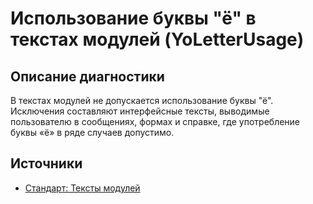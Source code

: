 # Использование буквы "ё" в текстах модулей (YoLetterUsage)

<!-- Блоки выше заполняются автоматически, не трогать -->
## Описание диагностики

В текстах модулей не допускается использование буквы "ё".
Исключения составляют интерфейсные тексты, выводимые пользователю в сообщениях, формах и справке, где употребление буквы «ё» в ряде случаев допустимо.

## Источники

* [Стандарт: Тексты модулей](https://its.1c.ru/db/v8std#content:456:hdoc)
